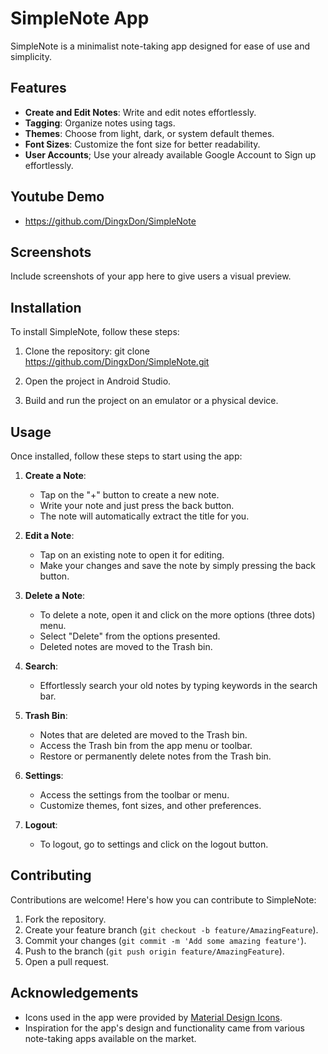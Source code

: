 # SimpleNote App

SimpleNote is a minimalist note-taking app designed for ease of use and simplicity.

## Features

- **Create and Edit Notes**: Write and edit notes effortlessly.
- **Tagging**: Organize notes using tags.
- **Themes**: Choose from light, dark, or system default themes.
- **Font Sizes**: Customize the font size for better readability.
- **User Accounts**; Use your already available Google Account to Sign up effortlessly.

## Youtube Demo
- https://github.com/DingxDon/SimpleNote
  
## Screenshots

Include screenshots of your app here to give users a visual preview.

## Installation

To install SimpleNote, follow these steps:

1. Clone the repository:
git clone https://github.com/DingxDon/SimpleNote.git

2. Open the project in Android Studio.

3. Build and run the project on an emulator or a physical device.

## Usage

Once installed, follow these steps to start using the app:

1. **Create a Note**:
   - Tap on the "+" button to create a new note.
   - Write your note and just press the back button.
   - The note will automatically extract the title for you.

2. **Edit a Note**:
   - Tap on an existing note to open it for editing.
   - Make your changes and save the note by simply pressing the back button.

3. **Delete a Note**:
   - To delete a note, open it and click on the more options (three dots) menu.
   - Select "Delete" from the options presented.
   - Deleted notes are moved to the Trash bin.

4. **Search**:
   - Effortlessly search your old notes by typing keywords in the search bar.

5. **Trash Bin**:
   - Notes that are deleted are moved to the Trash bin.
   - Access the Trash bin from the app menu or toolbar.
   - Restore or permanently delete notes from the Trash bin.

6. **Settings**:
   - Access the settings from the toolbar or menu.
   - Customize themes, font sizes, and other preferences.

7. **Logout**:
   - To logout, go to settings and click on the logout button.


## Contributing

Contributions are welcome! Here's how you can contribute to SimpleNote:

1. Fork the repository.
2. Create your feature branch (`git checkout -b feature/AmazingFeature`).
3. Commit your changes (`git commit -m 'Add some amazing feature'`).
4. Push to the branch (`git push origin feature/AmazingFeature`).
5. Open a pull request.

## Acknowledgements

- Icons used in the app were provided by [Material Design Icons](https://material.io/resources/icons/).
- Inspiration for the app's design and functionality came from various note-taking apps available on the market.
